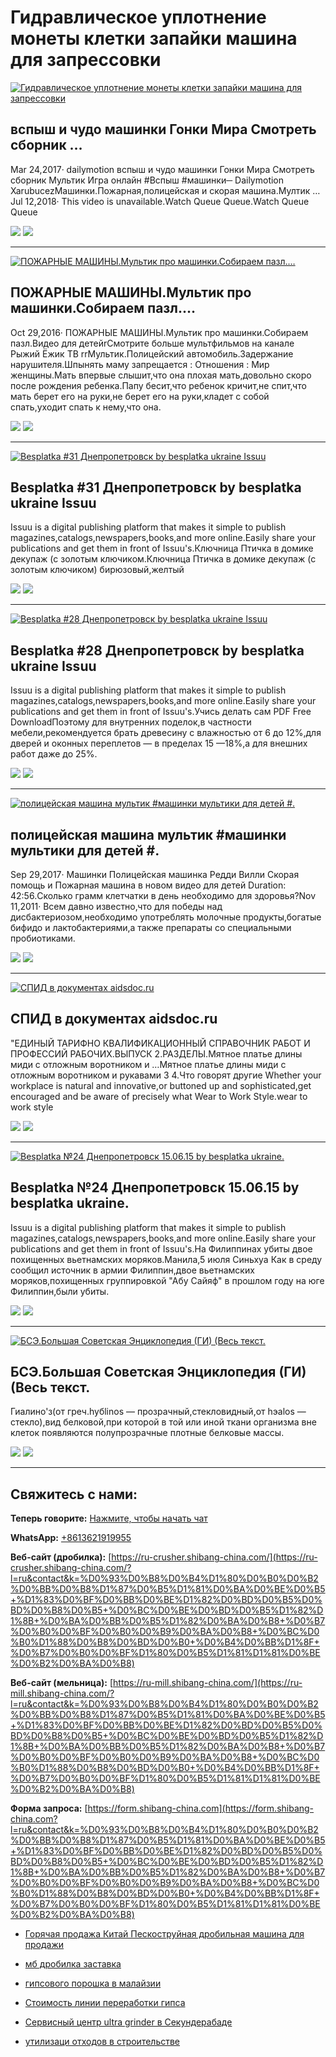 # Гидравлическое уплотнение монеты клетки запайки машина для запрессовки

<a href="https://swt.shibang-china.com/?l=ru&img&k=%D0%93%D0%B8%D0%B4%D1%80%D0%B0%D0%B2%D0%BB%D0%B8%D1%87%D0%B5%D1%81%D0%BA%D0%BE%D0%B5+%D1%83%D0%BF%D0%BB%D0%BE%D1%82%D0%BD%D0%B5%D0%BD%D0%B8%D0%B5+%D0%BC%D0%BE%D0%BD%D0%B5%D1%82%D1%8B+%D0%BA%D0%BB%D0%B5%D1%82%D0%BA%D0%B8+%D0%B7%D0%B0%D0%BF%D0%B0%D0%B9%D0%BA%D0%B8+%D0%BC%D0%B0%D1%88%D0%B8%D0%BD%D0%B0+%D0%B4%D0%BB%D1%8F+%D0%B7%D0%B0%D0%BF%D1%80%D0%B5%D1%81%D1%81%D0%BE%D0%B2%D0%BA%D0%B8" target="_blank">![Гидравлическое уплотнение монеты клетки запайки машина для запрессовки](http://static.shibang-china.com/all-800x300/38.jpg)</a>

## вспыш и чудо машинки Гонки Мира Смотреть сборник …
Mar 24,2017· dailymotion вспыш и чудо машинки Гонки Мира Смотреть сборник Мультик Игра онлайн #Вспыш #машинки─ Dailymotion XarubucezМашинки.Пожарная,полицейская и скорая машина.Мултик …Jul 12,2018· This video is unavailable.Watch Queue Queue.Watch Queue Queue


<a href="https://whatsapp.shibangsoft.com/WhatsApp.php" target="_blank" title="WhatsApp">![](http://static.shibang-china.com/icon/whatsapp.png)</a> <a href="https://swt.shibang-china.com/?l=ru&icon&k=%D0%93%D0%B8%D0%B4%D1%80%D0%B0%D0%B2%D0%BB%D0%B8%D1%87%D0%B5%D1%81%D0%BA%D0%BE%D0%B5+%D1%83%D0%BF%D0%BB%D0%BE%D1%82%D0%BD%D0%B5%D0%BD%D0%B8%D0%B5+%D0%BC%D0%BE%D0%BD%D0%B5%D1%82%D1%8B+%D0%BA%D0%BB%D0%B5%D1%82%D0%BA%D0%B8+%D0%B7%D0%B0%D0%BF%D0%B0%D0%B9%D0%BA%D0%B8+%D0%BC%D0%B0%D1%88%D0%B8%D0%BD%D0%B0+%D0%B4%D0%BB%D1%8F+%D0%B7%D0%B0%D0%BF%D1%80%D0%B5%D1%81%D1%81%D0%BE%D0%B2%D0%BA%D0%B8" target="_blank">![](http://static.shibang-china.com/icon/chat-ru.png)</a>

---

<a href="https://swt.shibang-china.com/?l=ru&img&k=%D0%93%D0%B8%D0%B4%D1%80%D0%B0%D0%B2%D0%BB%D0%B8%D1%87%D0%B5%D1%81%D0%BA%D0%BE%D0%B5+%D1%83%D0%BF%D0%BB%D0%BE%D1%82%D0%BD%D0%B5%D0%BD%D0%B8%D0%B5+%D0%BC%D0%BE%D0%BD%D0%B5%D1%82%D1%8B+%D0%BA%D0%BB%D0%B5%D1%82%D0%BA%D0%B8+%D0%B7%D0%B0%D0%BF%D0%B0%D0%B9%D0%BA%D0%B8+%D0%BC%D0%B0%D1%88%D0%B8%D0%BD%D0%B0+%D0%B4%D0%BB%D1%8F+%D0%B7%D0%B0%D0%BF%D1%80%D0%B5%D1%81%D1%81%D0%BE%D0%B2%D0%BA%D0%B8" target="_blank">![ПОЖАРНЫЕ МАШИНЫ.Мультик про машинки.Собираем пазл.…](http://static.shibang-china.com/all-800x300/72.jpg)</a>

## ПОЖАРНЫЕ МАШИНЫ.Мультик про машинки.Собираем пазл.…
Oct 29,2016· ПОЖАРНЫЕ МАШИНЫ.Мультик про машинки.Собираем пазл.Видео для детейrСмотрите больше мультфильмов на канале Рыжий Ёжик ТВ rrМультик.Полицейский автомобиль.Задержание нарушителя.Шпынять маму запрещается : Отношения : Мир женщины.Мать впервые слышит,что она плохая мать,довольно скоро после рождения ребенка.Папу бесит,что ребенок кричит,не спит,что мать берет его на руки,не берет его на руки,кладет с собой спать,уходит спать к нему,что она.


<a href="https://whatsapp.shibangsoft.com/WhatsApp.php" target="_blank" title="WhatsApp">![](http://static.shibang-china.com/icon/whatsapp.png)</a> <a href="https://swt.shibang-china.com/?l=ru&icon&k=%D0%93%D0%B8%D0%B4%D1%80%D0%B0%D0%B2%D0%BB%D0%B8%D1%87%D0%B5%D1%81%D0%BA%D0%BE%D0%B5+%D1%83%D0%BF%D0%BB%D0%BE%D1%82%D0%BD%D0%B5%D0%BD%D0%B8%D0%B5+%D0%BC%D0%BE%D0%BD%D0%B5%D1%82%D1%8B+%D0%BA%D0%BB%D0%B5%D1%82%D0%BA%D0%B8+%D0%B7%D0%B0%D0%BF%D0%B0%D0%B9%D0%BA%D0%B8+%D0%BC%D0%B0%D1%88%D0%B8%D0%BD%D0%B0+%D0%B4%D0%BB%D1%8F+%D0%B7%D0%B0%D0%BF%D1%80%D0%B5%D1%81%D1%81%D0%BE%D0%B2%D0%BA%D0%B8" target="_blank">![](http://static.shibang-china.com/icon/chat-ru.png)</a>

---

<a href="https://swt.shibang-china.com/?l=ru&img&k=%D0%93%D0%B8%D0%B4%D1%80%D0%B0%D0%B2%D0%BB%D0%B8%D1%87%D0%B5%D1%81%D0%BA%D0%BE%D0%B5+%D1%83%D0%BF%D0%BB%D0%BE%D1%82%D0%BD%D0%B5%D0%BD%D0%B8%D0%B5+%D0%BC%D0%BE%D0%BD%D0%B5%D1%82%D1%8B+%D0%BA%D0%BB%D0%B5%D1%82%D0%BA%D0%B8+%D0%B7%D0%B0%D0%BF%D0%B0%D0%B9%D0%BA%D0%B8+%D0%BC%D0%B0%D1%88%D0%B8%D0%BD%D0%B0+%D0%B4%D0%BB%D1%8F+%D0%B7%D0%B0%D0%BF%D1%80%D0%B5%D1%81%D1%81%D0%BE%D0%B2%D0%BA%D0%B8" target="_blank">![Besplatka #31 Днепропетровск by besplatka ukraine Issuu](http://static.shibang-china.com/all-800x300/1055.jpg)</a>

## Besplatka #31 Днепропетровск by besplatka ukraine Issuu
Issuu is a digital publishing platform that makes it simple to publish magazines,catalogs,newspapers,books,and more online.Easily share your publications and get them in front of Issuu's.Ключница Птичка в домике декупаж (с золотым ключиком.Ключница Птичка в домике декупаж (с золотым ключиком) бирюзовый,желтый


<a href="https://whatsapp.shibangsoft.com/WhatsApp.php" target="_blank" title="WhatsApp">![](http://static.shibang-china.com/icon/whatsapp.png)</a> <a href="https://swt.shibang-china.com/?l=ru&icon&k=%D0%93%D0%B8%D0%B4%D1%80%D0%B0%D0%B2%D0%BB%D0%B8%D1%87%D0%B5%D1%81%D0%BA%D0%BE%D0%B5+%D1%83%D0%BF%D0%BB%D0%BE%D1%82%D0%BD%D0%B5%D0%BD%D0%B8%D0%B5+%D0%BC%D0%BE%D0%BD%D0%B5%D1%82%D1%8B+%D0%BA%D0%BB%D0%B5%D1%82%D0%BA%D0%B8+%D0%B7%D0%B0%D0%BF%D0%B0%D0%B9%D0%BA%D0%B8+%D0%BC%D0%B0%D1%88%D0%B8%D0%BD%D0%B0+%D0%B4%D0%BB%D1%8F+%D0%B7%D0%B0%D0%BF%D1%80%D0%B5%D1%81%D1%81%D0%BE%D0%B2%D0%BA%D0%B8" target="_blank">![](http://static.shibang-china.com/icon/chat-ru.png)</a>

---

<a href="https://swt.shibang-china.com/?l=ru&img&k=%D0%93%D0%B8%D0%B4%D1%80%D0%B0%D0%B2%D0%BB%D0%B8%D1%87%D0%B5%D1%81%D0%BA%D0%BE%D0%B5+%D1%83%D0%BF%D0%BB%D0%BE%D1%82%D0%BD%D0%B5%D0%BD%D0%B8%D0%B5+%D0%BC%D0%BE%D0%BD%D0%B5%D1%82%D1%8B+%D0%BA%D0%BB%D0%B5%D1%82%D0%BA%D0%B8+%D0%B7%D0%B0%D0%BF%D0%B0%D0%B9%D0%BA%D0%B8+%D0%BC%D0%B0%D1%88%D0%B8%D0%BD%D0%B0+%D0%B4%D0%BB%D1%8F+%D0%B7%D0%B0%D0%BF%D1%80%D0%B5%D1%81%D1%81%D0%BE%D0%B2%D0%BA%D0%B8" target="_blank">![Besplatka #28 Днепропетровск by besplatka ukraine Issuu](http://static.shibang-china.com/all-800x300/140.jpg)</a>

## Besplatka #28 Днепропетровск by besplatka ukraine Issuu
Issuu is a digital publishing platform that makes it simple to publish magazines,catalogs,newspapers,books,and more online.Easily share your publications and get them in front of Issuu's.Учись делать сам PDF Free DownloadПоэтому для внутренних поделок,в частности мебели,рекомендуется брать древесину с влажностью от 6 до 12%,для дверей и оконных переплетов — в пределах 15 —18%,а для внешних работ даже до 25%.


<a href="https://whatsapp.shibangsoft.com/WhatsApp.php" target="_blank" title="WhatsApp">![](http://static.shibang-china.com/icon/whatsapp.png)</a> <a href="https://swt.shibang-china.com/?l=ru&icon&k=%D0%93%D0%B8%D0%B4%D1%80%D0%B0%D0%B2%D0%BB%D0%B8%D1%87%D0%B5%D1%81%D0%BA%D0%BE%D0%B5+%D1%83%D0%BF%D0%BB%D0%BE%D1%82%D0%BD%D0%B5%D0%BD%D0%B8%D0%B5+%D0%BC%D0%BE%D0%BD%D0%B5%D1%82%D1%8B+%D0%BA%D0%BB%D0%B5%D1%82%D0%BA%D0%B8+%D0%B7%D0%B0%D0%BF%D0%B0%D0%B9%D0%BA%D0%B8+%D0%BC%D0%B0%D1%88%D0%B8%D0%BD%D0%B0+%D0%B4%D0%BB%D1%8F+%D0%B7%D0%B0%D0%BF%D1%80%D0%B5%D1%81%D1%81%D0%BE%D0%B2%D0%BA%D0%B8" target="_blank">![](http://static.shibang-china.com/icon/chat-ru.png)</a>

---

<a href="https://swt.shibang-china.com/?l=ru&img&k=%D0%93%D0%B8%D0%B4%D1%80%D0%B0%D0%B2%D0%BB%D0%B8%D1%87%D0%B5%D1%81%D0%BA%D0%BE%D0%B5+%D1%83%D0%BF%D0%BB%D0%BE%D1%82%D0%BD%D0%B5%D0%BD%D0%B8%D0%B5+%D0%BC%D0%BE%D0%BD%D0%B5%D1%82%D1%8B+%D0%BA%D0%BB%D0%B5%D1%82%D0%BA%D0%B8+%D0%B7%D0%B0%D0%BF%D0%B0%D0%B9%D0%BA%D0%B8+%D0%BC%D0%B0%D1%88%D0%B8%D0%BD%D0%B0+%D0%B4%D0%BB%D1%8F+%D0%B7%D0%B0%D0%BF%D1%80%D0%B5%D1%81%D1%81%D0%BE%D0%B2%D0%BA%D0%B8" target="_blank">![полицейская машина мультик #машинки мультики для детей #.](http://static.shibang-china.com/all-800x300/1242.jpg)</a>

## полицейская машина мультик #машинки мультики для детей #.
Sep 29,2017· Машинки Полицейская машинка Редди Вилли Скорая помощь и Пожарная машина в новом видео для детей Duration: 42:56.Сколько грамм клетчатки в день необходимо для здоровья?Nov 11,2011· Всем давно известно,что для победы над дисбактериозом,необходимо употреблять молочные продукты,богатые бифидо и лактобактериями,а также препараты со специальными пробиотиками.


<a href="https://whatsapp.shibangsoft.com/WhatsApp.php" target="_blank" title="WhatsApp">![](http://static.shibang-china.com/icon/whatsapp.png)</a> <a href="https://swt.shibang-china.com/?l=ru&icon&k=%D0%93%D0%B8%D0%B4%D1%80%D0%B0%D0%B2%D0%BB%D0%B8%D1%87%D0%B5%D1%81%D0%BA%D0%BE%D0%B5+%D1%83%D0%BF%D0%BB%D0%BE%D1%82%D0%BD%D0%B5%D0%BD%D0%B8%D0%B5+%D0%BC%D0%BE%D0%BD%D0%B5%D1%82%D1%8B+%D0%BA%D0%BB%D0%B5%D1%82%D0%BA%D0%B8+%D0%B7%D0%B0%D0%BF%D0%B0%D0%B9%D0%BA%D0%B8+%D0%BC%D0%B0%D1%88%D0%B8%D0%BD%D0%B0+%D0%B4%D0%BB%D1%8F+%D0%B7%D0%B0%D0%BF%D1%80%D0%B5%D1%81%D1%81%D0%BE%D0%B2%D0%BA%D0%B8" target="_blank">![](http://static.shibang-china.com/icon/chat-ru.png)</a>

---

<a href="https://swt.shibang-china.com/?l=ru&img&k=%D0%93%D0%B8%D0%B4%D1%80%D0%B0%D0%B2%D0%BB%D0%B8%D1%87%D0%B5%D1%81%D0%BA%D0%BE%D0%B5+%D1%83%D0%BF%D0%BB%D0%BE%D1%82%D0%BD%D0%B5%D0%BD%D0%B8%D0%B5+%D0%BC%D0%BE%D0%BD%D0%B5%D1%82%D1%8B+%D0%BA%D0%BB%D0%B5%D1%82%D0%BA%D0%B8+%D0%B7%D0%B0%D0%BF%D0%B0%D0%B9%D0%BA%D0%B8+%D0%BC%D0%B0%D1%88%D0%B8%D0%BD%D0%B0+%D0%B4%D0%BB%D1%8F+%D0%B7%D0%B0%D0%BF%D1%80%D0%B5%D1%81%D1%81%D0%BE%D0%B2%D0%BA%D0%B8" target="_blank">![СПИД в документах aidsdoc.ru](http://static.shibang-china.com/all-800x300/558.jpg)</a>

## СПИД в документах aidsdoc.ru
"ЕДИНЫЙ ТАРИФНО КВАЛИФИКАЦИОННЫЙ СПРАВОЧНИК РАБОТ И ПРОФЕССИЙ РАБОЧИХ.ВЫПУСК 2.РАЗДЕЛЫ.Мятное платье длины миди с отложным воротником и …Мятное платье длины миди с отложным воротником и рукавами 3 4.Что говорят другие Whether your workplace is natural and innovative,or buttoned up and sophisticated,get encouraged and be aware of precisely what Wear to Work Style.wear to work style


<a href="https://whatsapp.shibangsoft.com/WhatsApp.php" target="_blank" title="WhatsApp">![](http://static.shibang-china.com/icon/whatsapp.png)</a> <a href="https://swt.shibang-china.com/?l=ru&icon&k=%D0%93%D0%B8%D0%B4%D1%80%D0%B0%D0%B2%D0%BB%D0%B8%D1%87%D0%B5%D1%81%D0%BA%D0%BE%D0%B5+%D1%83%D0%BF%D0%BB%D0%BE%D1%82%D0%BD%D0%B5%D0%BD%D0%B8%D0%B5+%D0%BC%D0%BE%D0%BD%D0%B5%D1%82%D1%8B+%D0%BA%D0%BB%D0%B5%D1%82%D0%BA%D0%B8+%D0%B7%D0%B0%D0%BF%D0%B0%D0%B9%D0%BA%D0%B8+%D0%BC%D0%B0%D1%88%D0%B8%D0%BD%D0%B0+%D0%B4%D0%BB%D1%8F+%D0%B7%D0%B0%D0%BF%D1%80%D0%B5%D1%81%D1%81%D0%BE%D0%B2%D0%BA%D0%B8" target="_blank">![](http://static.shibang-china.com/icon/chat-ru.png)</a>

---

<a href="https://swt.shibang-china.com/?l=ru&img&k=%D0%93%D0%B8%D0%B4%D1%80%D0%B0%D0%B2%D0%BB%D0%B8%D1%87%D0%B5%D1%81%D0%BA%D0%BE%D0%B5+%D1%83%D0%BF%D0%BB%D0%BE%D1%82%D0%BD%D0%B5%D0%BD%D0%B8%D0%B5+%D0%BC%D0%BE%D0%BD%D0%B5%D1%82%D1%8B+%D0%BA%D0%BB%D0%B5%D1%82%D0%BA%D0%B8+%D0%B7%D0%B0%D0%BF%D0%B0%D0%B9%D0%BA%D0%B8+%D0%BC%D0%B0%D1%88%D0%B8%D0%BD%D0%B0+%D0%B4%D0%BB%D1%8F+%D0%B7%D0%B0%D0%BF%D1%80%D0%B5%D1%81%D1%81%D0%BE%D0%B2%D0%BA%D0%B8" target="_blank">![Besplatka №24 Днепропетровск 15.06.15 by besplatka ukraine.](http://static.shibang-china.com/all-800x300/68.jpg)</a>

## Besplatka №24 Днепропетровск 15.06.15 by besplatka ukraine.
Issuu is a digital publishing platform that makes it simple to publish magazines,catalogs,newspapers,books,and more online.Easily share your publications and get them in front of Issuu's.На Филиппинах убиты двое похищенных вьетнамских моряков.Манила,5 июля Синьхуа  Как в среду сообщил источник в армии Филиппин,двое вьетнамских моряков,похищенных группировкой "Абу Сайяф" в прошлом году на юге Филиппин,были убиты.


<a href="https://whatsapp.shibangsoft.com/WhatsApp.php" target="_blank" title="WhatsApp">![](http://static.shibang-china.com/icon/whatsapp.png)</a> <a href="https://swt.shibang-china.com/?l=ru&icon&k=%D0%93%D0%B8%D0%B4%D1%80%D0%B0%D0%B2%D0%BB%D0%B8%D1%87%D0%B5%D1%81%D0%BA%D0%BE%D0%B5+%D1%83%D0%BF%D0%BB%D0%BE%D1%82%D0%BD%D0%B5%D0%BD%D0%B8%D0%B5+%D0%BC%D0%BE%D0%BD%D0%B5%D1%82%D1%8B+%D0%BA%D0%BB%D0%B5%D1%82%D0%BA%D0%B8+%D0%B7%D0%B0%D0%BF%D0%B0%D0%B9%D0%BA%D0%B8+%D0%BC%D0%B0%D1%88%D0%B8%D0%BD%D0%B0+%D0%B4%D0%BB%D1%8F+%D0%B7%D0%B0%D0%BF%D1%80%D0%B5%D1%81%D1%81%D0%BE%D0%B2%D0%BA%D0%B8" target="_blank">![](http://static.shibang-china.com/icon/chat-ru.png)</a>

---

<a href="https://swt.shibang-china.com/?l=ru&img&k=%D0%93%D0%B8%D0%B4%D1%80%D0%B0%D0%B2%D0%BB%D0%B8%D1%87%D0%B5%D1%81%D0%BA%D0%BE%D0%B5+%D1%83%D0%BF%D0%BB%D0%BE%D1%82%D0%BD%D0%B5%D0%BD%D0%B8%D0%B5+%D0%BC%D0%BE%D0%BD%D0%B5%D1%82%D1%8B+%D0%BA%D0%BB%D0%B5%D1%82%D0%BA%D0%B8+%D0%B7%D0%B0%D0%BF%D0%B0%D0%B9%D0%BA%D0%B8+%D0%BC%D0%B0%D1%88%D0%B8%D0%BD%D0%B0+%D0%B4%D0%BB%D1%8F+%D0%B7%D0%B0%D0%BF%D1%80%D0%B5%D1%81%D1%81%D0%BE%D0%B2%D0%BA%D0%B8" target="_blank">![БСЭ.Большая Советская Энциклопедия (ГИ) (Весь текст.](http://static.shibang-china.com/all-800x300/1064.jpg)</a>

## БСЭ.Большая Советская Энциклопедия (ГИ) (Весь текст.
Гиалино'з(от греч.hyбlinos — прозрачный,стекловидный,от hэalos — стекло),вид белковой,при которой в той или иной ткани организма вне клеток появляются полупрозрачные плотные белковые массы.

<a href="https://whatsapp.shibangsoft.com/WhatsApp.php" target="_blank" title="WhatsApp">![](http://static.shibang-china.com/icon/whatsapp.png)</a> <a href="https://swt.shibang-china.com/?l=ru&icon&k=%D0%93%D0%B8%D0%B4%D1%80%D0%B0%D0%B2%D0%BB%D0%B8%D1%87%D0%B5%D1%81%D0%BA%D0%BE%D0%B5+%D1%83%D0%BF%D0%BB%D0%BE%D1%82%D0%BD%D0%B5%D0%BD%D0%B8%D0%B5+%D0%BC%D0%BE%D0%BD%D0%B5%D1%82%D1%8B+%D0%BA%D0%BB%D0%B5%D1%82%D0%BA%D0%B8+%D0%B7%D0%B0%D0%BF%D0%B0%D0%B9%D0%BA%D0%B8+%D0%BC%D0%B0%D1%88%D0%B8%D0%BD%D0%B0+%D0%B4%D0%BB%D1%8F+%D0%B7%D0%B0%D0%BF%D1%80%D0%B5%D1%81%D1%81%D0%BE%D0%B2%D0%BA%D0%B8" target="_blank">![](http://static.shibang-china.com/icon/chat-ru.png)</a>

---
## Свяжитесь с нами:

**Теперь говорите:** [Нажмите, чтобы начать чат](https://swt.shibang-china.com?l=ru&contact&k=%D0%93%D0%B8%D0%B4%D1%80%D0%B0%D0%B2%D0%BB%D0%B8%D1%87%D0%B5%D1%81%D0%BA%D0%BE%D0%B5+%D1%83%D0%BF%D0%BB%D0%BE%D1%82%D0%BD%D0%B5%D0%BD%D0%B8%D0%B5+%D0%BC%D0%BE%D0%BD%D0%B5%D1%82%D1%8B+%D0%BA%D0%BB%D0%B5%D1%82%D0%BA%D0%B8+%D0%B7%D0%B0%D0%BF%D0%B0%D0%B9%D0%BA%D0%B8+%D0%BC%D0%B0%D1%88%D0%B8%D0%BD%D0%B0+%D0%B4%D0%BB%D1%8F+%D0%B7%D0%B0%D0%BF%D1%80%D0%B5%D1%81%D1%81%D0%BE%D0%B2%D0%BA%D0%B8)

**WhatsApp:**  [+8613621919955](https://whatsapp.shibangsoft.com/WhatsApp.php)

**Веб-сайт (дробилка):** [https://ru-crusher.shibang-china.com/](https://ru-crusher.shibang-china.com/?l=ru&contact&k=%D0%93%D0%B8%D0%B4%D1%80%D0%B0%D0%B2%D0%BB%D0%B8%D1%87%D0%B5%D1%81%D0%BA%D0%BE%D0%B5+%D1%83%D0%BF%D0%BB%D0%BE%D1%82%D0%BD%D0%B5%D0%BD%D0%B8%D0%B5+%D0%BC%D0%BE%D0%BD%D0%B5%D1%82%D1%8B+%D0%BA%D0%BB%D0%B5%D1%82%D0%BA%D0%B8+%D0%B7%D0%B0%D0%BF%D0%B0%D0%B9%D0%BA%D0%B8+%D0%BC%D0%B0%D1%88%D0%B8%D0%BD%D0%B0+%D0%B4%D0%BB%D1%8F+%D0%B7%D0%B0%D0%BF%D1%80%D0%B5%D1%81%D1%81%D0%BE%D0%B2%D0%BA%D0%B8)

**Веб-сайт (мельница):** [https://ru-mill.shibang-china.com/](https://ru-mill.shibang-china.com/?l=ru&contact&k=%D0%93%D0%B8%D0%B4%D1%80%D0%B0%D0%B2%D0%BB%D0%B8%D1%87%D0%B5%D1%81%D0%BA%D0%BE%D0%B5+%D1%83%D0%BF%D0%BB%D0%BE%D1%82%D0%BD%D0%B5%D0%BD%D0%B8%D0%B5+%D0%BC%D0%BE%D0%BD%D0%B5%D1%82%D1%8B+%D0%BA%D0%BB%D0%B5%D1%82%D0%BA%D0%B8+%D0%B7%D0%B0%D0%BF%D0%B0%D0%B9%D0%BA%D0%B8+%D0%BC%D0%B0%D1%88%D0%B8%D0%BD%D0%B0+%D0%B4%D0%BB%D1%8F+%D0%B7%D0%B0%D0%BF%D1%80%D0%B5%D1%81%D1%81%D0%BE%D0%B2%D0%BA%D0%B8)

**Форма запроса:** [https://form.shibang-china.com](https://form.shibang-china.com?l=ru&contact&k=%D0%93%D0%B8%D0%B4%D1%80%D0%B0%D0%B2%D0%BB%D0%B8%D1%87%D0%B5%D1%81%D0%BA%D0%BE%D0%B5+%D1%83%D0%BF%D0%BB%D0%BE%D1%82%D0%BD%D0%B5%D0%BD%D0%B8%D0%B5+%D0%BC%D0%BE%D0%BD%D0%B5%D1%82%D1%8B+%D0%BA%D0%BB%D0%B5%D1%82%D0%BA%D0%B8+%D0%B7%D0%B0%D0%BF%D0%B0%D0%B9%D0%BA%D0%B8+%D0%BC%D0%B0%D1%88%D0%B8%D0%BD%D0%B0+%D0%B4%D0%BB%D1%8F+%D0%B7%D0%B0%D0%BF%D1%80%D0%B5%D1%81%D1%81%D0%BE%D0%B2%D0%BA%D0%B8)

* [Горячая продажа Китай Пескоструйная дробильная машина для продажи](../20/%D0%93%D0%BE%D1%80%D1%8F%D1%87%D0%B0%D1%8F%20%D0%BF%D1%80%D0%BE%D0%B4%D0%B0%D0%B6%D0%B0%20%D0%9A%D0%B8%D1%82%D0%B0%D0%B9%20%D0%9F%D0%B5%D1%81%D0%BA%D0%BE%D1%81%D1%82%D1%80%D1%83%D0%B9%D0%BD%D0%B0%D1%8F%20%D0%B4%D1%80%D0%BE%D0%B1%D0%B8%D0%BB%D1%8C%D0%BD%D0%B0%D1%8F%20%D0%BC%D0%B0%D1%88%D0%B8%D0%BD%D0%B0%20%D0%B4%D0%BB%D1%8F%20%D0%BF%D1%80%D0%BE%D0%B4%D0%B0%D0%B6%D0%B8.md)

* [мб дробилка заставка](../18/%D0%BC%D0%B1%20%D0%B4%D1%80%D0%BE%D0%B1%D0%B8%D0%BB%D0%BA%D0%B0%20%D0%B7%D0%B0%D1%81%D1%82%D0%B0%D0%B2%D0%BA%D0%B0.md)

* [гипсового порошка в малайзии](../16/%D0%B3%D0%B8%D0%BF%D1%81%D0%BE%D0%B2%D0%BE%D0%B3%D0%BE%20%D0%BF%D0%BE%D1%80%D0%BE%D1%88%D0%BA%D0%B0%20%D0%B2%20%D0%BC%D0%B0%D0%BB%D0%B0%D0%B9%D0%B7%D0%B8%D0%B8.md)

* [Стоимость линии переработки гипса](../20/%D0%A1%D1%82%D0%BE%D0%B8%D0%BC%D0%BE%D1%81%D1%82%D1%8C%20%D0%BB%D0%B8%D0%BD%D0%B8%D0%B8%20%D0%BF%D0%B5%D1%80%D0%B5%D1%80%D0%B0%D0%B1%D0%BE%D1%82%D0%BA%D0%B8%20%D0%B3%D0%B8%D0%BF%D1%81%D0%B0.md)

* [Сервисный центр ultra grinder в Секундерабаде](../18/%D0%A1%D0%B5%D1%80%D0%B2%D0%B8%D1%81%D0%BD%D1%8B%D0%B9%20%D1%86%D0%B5%D0%BD%D1%82%D1%80%20ultra%20grinder%20%D0%B2%20%D0%A1%D0%B5%D0%BA%D1%83%D0%BD%D0%B4%D0%B5%D1%80%D0%B0%D0%B1%D0%B0%D0%B4%D0%B5.md)

* [утилизаци отходов в строительстве](../16/%D1%83%D1%82%D0%B8%D0%BB%D0%B8%D0%B7%D0%B0%D1%86%D0%B8%20%D0%BE%D1%82%D1%85%D0%BE%D0%B4%D0%BE%D0%B2%20%D0%B2%20%D1%81%D1%82%D1%80%D0%BE%D0%B8%D1%82%D0%B5%D0%BB%D1%8C%D1%81%D1%82%D0%B2%D0%B5.md)
